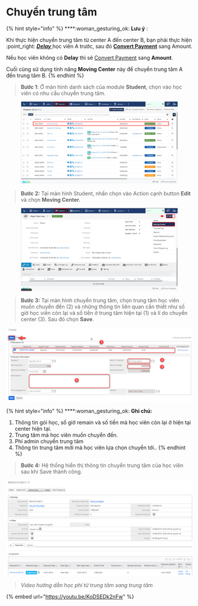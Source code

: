 # Chuyển trung tâm

{% hint style="info" %}
****:woman\_gesturing\_ok: **Lưu ý** :

Khi thực hiện chuyển trung tâm từ center A đến center B, bạn phải thực hiện :point\_right: [_**Delay**_ ](https://help.dotb.vn/bo-phan-giao-vu/quan-li-su-vu/quan-li-delay#hoc-vien-delay-khoi-lop)học viên A trước, sau đó [**Convert Payment**](../../../admin-guide/drop-payment.md#convert-payment) sang Amount.

Nếu học viên không có **Delay** thì sẽ [Convert Payment](https://help.dotb.vn/admin-guide/drop-payment#convert-payment) sang **Amount**.

Cuối cùng sử dụng tính năng **Moving Center** này để chuyển trung tâm A đến trung tâm B.
{% endhint %}

> **Bước 1**: Ở màn hình danh sách của module **Student**, chọn vào học viên có nhu cầu chuyển trung tâm.

<figure><img src="../../../.gitbook/assets/image (54).png" alt=""><figcaption></figcaption></figure>

> **Bước 2:** Tại màn hình Student, nhấn chọn vào Action cạnh button **Edit** và chọn **Moving Center.**

<figure><img src="../../../.gitbook/assets/image (53).png" alt=""><figcaption></figcaption></figure>

> **Bước 3:** Tại màn hình chuyển trung tâm, chọn trung tâm học viên muốn chuyển đến (2) và những thông tin liên quan cần thiết như số giờ học viên còn lại và số tiền ở trung tâm hiện tại (1) và lí do chuyển center (3). Sau đó chọn **Save**.

![](../../../.gitbook/assets/moving.png)

{% hint style="info" %}
****:woman\_gesturing\_ok: **Ghi chú:**

1. Thông tin gói học, số giờ remain và số tiền mà học viên còn lại ở hiện tại center hiện tại.
2. Trung tâm mà học viên muốn chuyển đến.
3. Phí admin chuyển trung tâm
4. Thông tin trung tâm mới mà học viên lựa chọn chuyển tới..
{% endhint %}

> **Bước 4:** Hệ thống hiển thị thông tin chuyển trung tâm của học viên sau khi Save thành công.

![](../../../.gitbook/assets/chuyentrungtam4.png)

> _Video hướng dẫn học phí từ trung tâm sang trung tâm_

{% embed url="https://youtu.be/KoDSEDk2nFw" %}
